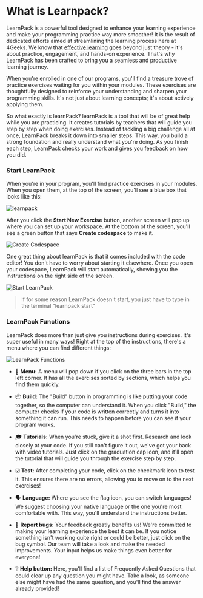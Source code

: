 # What is Learnpack?

LearnPack is a powerful tool designed to enhance your learning experience and make your programming practice way more smoother! It is the result of dedicated efforts aimed at streamlining the learning process here at 4Geeks. We know that [effective learning](https://4geeksacademy.notion.site/4geeksacademy/Mastering-Technical-Knowledge-984d2df394c44aedb05987311ccfcf06) goes beyond just theory - it's about practice, engagement, and hands-on experience. That's why LearnPack has been crafted to bring you a seamless and productive learning journey.

When you're enrolled in one of our programs, you'll find a treasure trove of practice exercises waiting for you within your modules. These exercises are thoughtfully designed to reinforce your understanding and sharpen your programming skills. It's not just about learning concepts; it's about actively applying them.

So what exactly is learnPack? learnPack is a tool that will be of great help while you are practicing. It creates tutorials by teachers that will guide you step by step when doing exercises. Instead of tackling a big challenge all at once, LearnPack breaks it down into smaller steps. This way, you build a strong foundation and really understand what you're doing. As you finish each step, LearnPack checks your work and gives you feedback on how you did. 

### Start LearnPack

When you're in your program, you'll find practice exercises in your modules. When you open them, at the top of the screen, you'll see a blue box that looks like this:

![learnpack](https://breathecode.herokuapp.com/v1/media/file/learnpack-1-png?raw=true)

After you click the **Start New Exercise** button, another screen will pop up where you can set up your workspace. At the bottom of the screen, you'll see a green button that says **Create codespace** to make it.

![Create Codespace](https://breathecode.herokuapp.com/v1/media/file/create-codespaces-png?raw=true)

One great thing about learnPack is that it comes included with the code editor! You don't have to worry about starting it elsewhere. Once you open your codespace, LearnPack will start automatically, showing you the instructions on the right side of the screen.

![Start LearnPack](https://breathecode.herokuapp.com/v1/media/file/learnpack-png?raw=true)

> If for some reason LearnPack doesn't start, you just have to type in the terminal "learnpack start" 

### LearnPack Functions

LearnPack does more than just give you instructions during exercises. It's super useful in many ways! Right at the top of the instructions, there's a menu where you can find different things:

![LearnPack Functions](https://breathecode.herokuapp.com/v1/media/file/learnpack-function-png?raw=true)

- 📖 **Menu:** A menu will pop down if you click on the three bars in the top left corner. It has all the exercises sorted by sections, which helps you find them quickly.

- 📦 **Build:** The "Build" button in programming is like putting your code together, so the computer can understand it. When you click "Build," the computer checks if your code is written correctly and turns it into something it can run. This needs to happen before you can see if your program works.

- 🎓 **Tutorials:** When you're stuck, give it a shot first. Research and look closely at your code. If you still can't figure it out, we've got your back with video tutorials. Just click on the graduation cap icon, and it'll open the tutorial that will guide you through the exercise step by step.

- ☑️ **Test:** After completing your code, click on the checkmark icon to test it. This ensures there are no errors, allowing you to move on to the next exercises!

- 🗣️ **Language:** Where you see the flag icon, you can switch languages! We suggest choosing your native language or the one you're most comfortable with. This way, you'll understand the instructions better.

- 🐞 **Report bugs:** Your feedback greatly benefits us! We're committed to making your learning experience the best it can be. If you notice something isn't working quite right or could be better, just click on the bug symbol. Our team will take a look and make the needed improvements. Your input helps us make things even better for everyone!

- ❔ **Help button:** Here, you'll find a list of Frequently Asked Questions that could clear up any question you might have. Take a look, as someone else might have had the same question, and you'll find the answer already provided!




